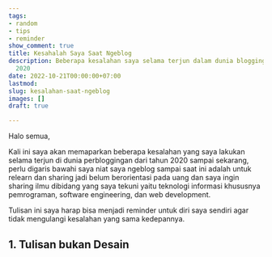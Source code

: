 ```yaml
---
tags:
- random
- tips
- reminder
show_comment: true
title: Kesahalah Saya Saat Ngeblog
description: Beberapa kesalahan saya selama terjun dalam dunia blogging dari tahun
  2020
date: 2022-10-21T00:00:00+07:00
lastmod: 
slug: kesalahan-saat-ngeblog
images: []
draft: true

---
```

Halo semua,

Kali ini saya akan memaparkan beberapa kesalahan yang saya lakukan selama terjun di dunia perbloggingan dari tahun 2020 sampai sekarang, perlu digaris bawahi saya niat saya ngeblog sampai saat ini adalah untuk relearn dan sharing jadi belum berorientasi pada uang dan saya ingin sharing ilmu dibidang yang saya tekuni yaitu teknologi informasi khususnya pemrograman, software engineering, dan web development.

Tulisan ini saya harap bisa menjadi reminder untuk diri saya sendiri agar tidak mengulangi kesalahan yang sama kedepannya.

## 1. Tulisan bukan Desain